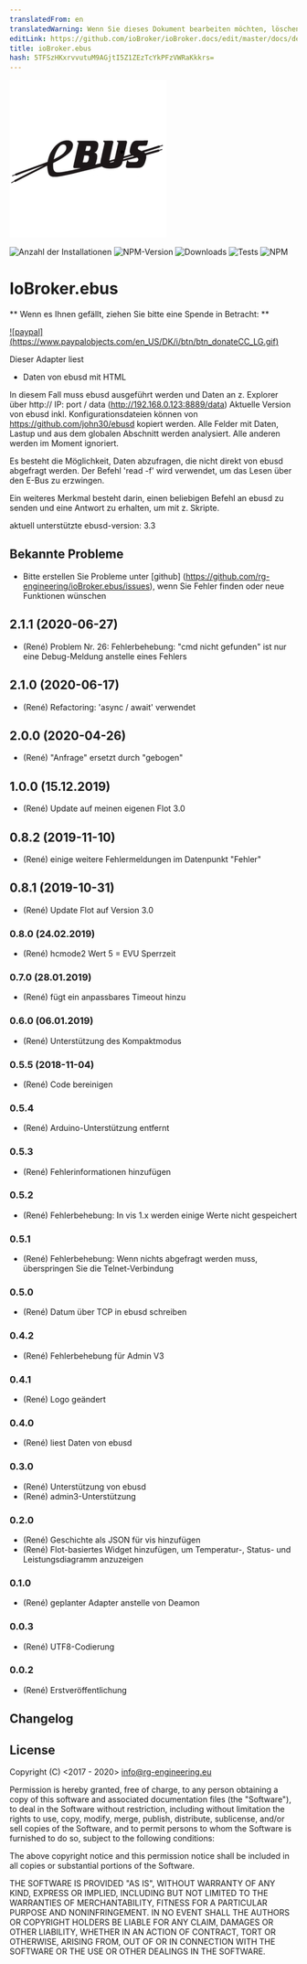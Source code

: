 ```yaml
---
translatedFrom: en
translatedWarning: Wenn Sie dieses Dokument bearbeiten möchten, löschen Sie bitte das Feld "translationsFrom". Andernfalls wird dieses Dokument automatisch erneut übersetzt
editLink: https://github.com/ioBroker/ioBroker.docs/edit/master/docs/de/adapterref/iobroker.ebus/README.md
title: ioBroker.ebus
hash: 5TFSzHKxrvvutuM9AGjtI5Z1ZEzTcYkPFzVWRaKkkrs=
---
```

![Logo](../../../en/adapterref/iobroker.ebus/admin/ebus.png)

![Anzahl der Installationen](http://iobroker.live/badges/ebus-stable.svg)
![NPM-Version](https://img.shields.io/npm/v/iobroker.ebus.svg)
![Downloads](https://img.shields.io/npm/dm/iobroker.ebus.svg)
![Tests](https://travis-ci.org/rg-engineering/ioBroker.ebus.svg?branch=master)
![NPM](https://nodei.co/npm/iobroker.ebus.png?downloads=true)

# IoBroker.ebus
** Wenn es Ihnen gefällt, ziehen Sie bitte eine Spende in Betracht: **

[![paypal] (https://www.paypalobjects.com/en_US/DK/i/btn/btn_donateCC_LG.gif)](https://www.paypal.com/cgi-bin/webscr?cmd=_s-xclick&hosted_button_id=YBAZTEBT9SYC2&source=url)

Dieser Adapter liest

- Daten von ebusd mit HTML

In diesem Fall muss ebusd ausgeführt werden und Daten an z. Explorer über http:// IP: port / data (http://192.168.0.123:8889/data) Aktuelle Version von ebusd inkl. Konfigurationsdateien können von https://github.com/john30/ebusd kopiert werden. Alle Felder mit Daten, Lastup und aus dem globalen Abschnitt werden analysiert. Alle anderen werden im Moment ignoriert.

Es besteht die Möglichkeit, Daten abzufragen, die nicht direkt von ebusd abgefragt werden. Der Befehl 'read -f' wird verwendet, um das Lesen über den E-Bus zu erzwingen.

Ein weiteres Merkmal besteht darin, einen beliebigen Befehl an ebusd zu senden und eine Antwort zu erhalten, um mit z. Skripte.

aktuell unterstützte ebusd-version: 3.3

## Bekannte Probleme
* Bitte erstellen Sie Probleme unter [github] (https://github.com/rg-engineering/ioBroker.ebus/issues), wenn Sie Fehler finden oder neue Funktionen wünschen

## 2.1.1 (2020-06-27)
* (René) Problem Nr. 26: Fehlerbehebung: "cmd nicht gefunden" ist nur eine Debug-Meldung anstelle eines Fehlers

## 2.1.0 (2020-06-17)
* (René) Refactoring: 'async / await' verwendet

## 2.0.0 (2020-04-26)
* (René) "Anfrage" ersetzt durch "gebogen"

## 1.0.0 (15.12.2019)
* (René) Update auf meinen eigenen Flot 3.0

## 0.8.2 (2019-11-10)
* (René) einige weitere Fehlermeldungen im Datenpunkt "Fehler"

## 0.8.1 (2019-10-31)
* (René) Update Flot auf Version 3.0

### 0.8.0 (24.02.2019)
* (René) hcmode2 Wert 5 = EVU Sperrzeit

### 0.7.0 (28.01.2019)
* (René) fügt ein anpassbares Timeout hinzu

### 0.6.0 (06.01.2019)
* (René) Unterstützung des Kompaktmodus

### 0.5.5 (2018-11-04)
* (René) Code bereinigen

### 0.5.4
* (René) Arduino-Unterstützung entfernt

### 0.5.3
* (René) Fehlerinformationen hinzufügen

### 0.5.2
* (René) Fehlerbehebung: In vis 1.x werden einige Werte nicht gespeichert

### 0.5.1
* (René) Fehlerbehebung: Wenn nichts abgefragt werden muss, überspringen Sie die Telnet-Verbindung

### 0.5.0
* (René) Datum über TCP in ebusd schreiben

### 0.4.2
* (René) Fehlerbehebung für Admin V3

### 0.4.1
* (René) Logo geändert

### 0.4.0
* (René) liest Daten von ebusd

### 0.3.0
* (René) Unterstützung von ebusd
* (René) admin3-Unterstützung

### 0.2.0
* (René) Geschichte als JSON für vis hinzufügen
* (René) Flot-basiertes Widget hinzufügen, um Temperatur-, Status- und Leistungsdiagramm anzuzeigen

### 0.1.0
* (René) geplanter Adapter anstelle von Deamon

### 0.0.3
* (René) UTF8-Codierung

### 0.0.2
* (René) Erstveröffentlichung

## Changelog

## License
Copyright (C) <2017 - 2020>  <info@rg-engineering.eu>

Permission is hereby granted, free of charge, to any person obtaining a copy of this software and associated documentation files (the "Software"), to deal in the Software without restriction, including without limitation the rights to use, copy, modify, merge, publish, distribute, sublicense, and/or sell copies of the Software, and to permit persons to whom the Software is furnished to do so, subject to the following conditions:

The above copyright notice and this permission notice shall be included in all copies or substantial portions of the Software.

THE SOFTWARE IS PROVIDED "AS IS", WITHOUT WARRANTY OF ANY KIND, EXPRESS OR IMPLIED, INCLUDING BUT NOT LIMITED TO THE WARRANTIES OF MERCHANTABILITY, FITNESS FOR A PARTICULAR PURPOSE AND NONINFRINGEMENT. IN NO EVENT SHALL THE AUTHORS OR COPYRIGHT HOLDERS BE LIABLE FOR ANY CLAIM, DAMAGES OR OTHER LIABILITY, WHETHER IN AN ACTION OF CONTRACT, TORT OR OTHERWISE, ARISING FROM, OUT OF OR IN CONNECTION WITH THE SOFTWARE OR THE USE OR OTHER DEALINGS IN THE SOFTWARE.